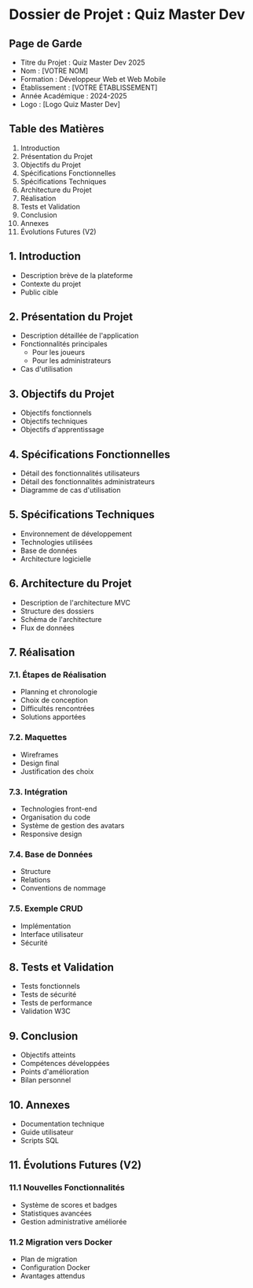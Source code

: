 # Dossier de Projet : Quiz Master Dev

## Page de Garde
- Titre du Projet : Quiz Master Dev 2025
- Nom : [VOTRE NOM]
- Formation : Développeur Web et Web Mobile
- Établissement : [VOTRE ÉTABLISSEMENT]
- Année Académique : 2024-2025
- Logo : [Logo Quiz Master Dev]

## Table des Matières
1. Introduction
2. Présentation du Projet
3. Objectifs du Projet
4. Spécifications Fonctionnelles
5. Spécifications Techniques
6. Architecture du Projet
7. Réalisation
8. Tests et Validation
9. Conclusion
10. Annexes
11. Évolutions Futures (V2)

## 1. Introduction
- Description brève de la plateforme
- Contexte du projet
- Public cible

## 2. Présentation du Projet
- Description détaillée de l'application
- Fonctionnalités principales
  - Pour les joueurs
  - Pour les administrateurs
- Cas d'utilisation

## 3. Objectifs du Projet
- Objectifs fonctionnels
- Objectifs techniques 
- Objectifs d'apprentissage

## 4. Spécifications Fonctionnelles
- Détail des fonctionnalités utilisateurs
- Détail des fonctionnalités administrateurs
- Diagramme de cas d'utilisation

## 5. Spécifications Techniques
- Environnement de développement
- Technologies utilisées
- Base de données
- Architecture logicielle

## 6. Architecture du Projet
- Description de l'architecture MVC
- Structure des dossiers
- Schéma de l'architecture
- Flux de données

## 7. Réalisation
### 7.1. Étapes de Réalisation
- Planning et chronologie
- Choix de conception
- Difficultés rencontrées
- Solutions apportées

### 7.2. Maquettes
- Wireframes
- Design final
- Justification des choix

### 7.3. Intégration
- Technologies front-end
- Organisation du code
- Système de gestion des avatars
- Responsive design

### 7.4. Base de Données
- Structure
- Relations
- Conventions de nommage

### 7.5. Exemple CRUD
- Implémentation
- Interface utilisateur
- Sécurité

## 8. Tests et Validation
- Tests fonctionnels
- Tests de sécurité
- Tests de performance
- Validation W3C

## 9. Conclusion
- Objectifs atteints
- Compétences développées
- Points d'amélioration
- Bilan personnel

## 10. Annexes
- Documentation technique
- Guide utilisateur
- Scripts SQL

## 11. Évolutions Futures (V2)
### 11.1 Nouvelles Fonctionnalités
- Système de scores et badges
- Statistiques avancées
- Gestion administrative améliorée

### 11.2 Migration vers Docker
- Plan de migration
- Configuration Docker
- Avantages attendus
